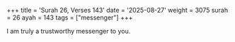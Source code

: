 +++
title = 'Surah 26, Verses 143'
date = '2025-08-27'
weight = 3075
surah = 26
ayah = 143
tags = ["messenger"]
+++

I am truly a trustworthy messenger to you.